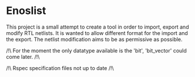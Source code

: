 # Enoslist

This project is a small attempt to create a tool in order to import, export and modify RTL netlists.
It is wanted to allow different format for the import and the export.
The netlist modification aims to be as permissive as possible.


/!\ For the moment the only datatype available is the 'bit', 'bit_vector' could come later. /!\


/!\ Rspec specification files not up to date /!\